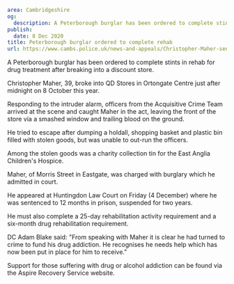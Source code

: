 ```yaml
area: Cambridgeshire
og:
  description: A Peterborough burglar has been ordered to complete stints in rehab for drug treatment after breaking into a discount store.
publish:
  date: 8 Dec 2020
title: Peterborough burglar ordered to complete rehab
url: https://www.cambs.police.uk/news-and-appeals/Christopher-Maher-sentencing-Dec2020
```

A Peterborough burglar has been ordered to complete stints in rehab for drug treatment after breaking into a discount store.

Christopher Maher, 39, broke into QD Stores in Ortongate Centre just after midnight on 8 October this year.

Responding to the intruder alarm, officers from the Acquisitive Crime Team arrived at the scene and caught Maher in the act, leaving the front of the store via a smashed window and trailing blood on the ground.

He tried to escape after dumping a holdall, shopping basket and plastic bin filled with stolen goods, but was unable to out-run the officers.

Among the stolen goods was a charity collection tin for the East Anglia Children's Hospice.

Maher, of Morris Street in Eastgate, was charged with burglary which he admitted in court.

He appeared at Huntingdon Law Court on Friday (4 December) where he was sentenced to 12 months in prison, suspended for two years.

He must also complete a 25-day rehabilitation activity requirement and a six-month drug rehabilitation requirement.

DC Adam Blake said: "From speaking with Maher it is clear he had turned to crime to fund his drug addiction. He recognises he needs help which has now been put in place for him to receive."

Support for those suffering with drug or alcohol addiction can be found via the Aspire Recovery Service website.
